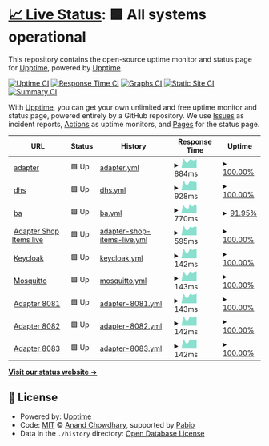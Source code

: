 # [📈 Live Status](https://demo.upptime.js.org): <!--live status--> **🟩 All systems operational**

This repository contains the open-source uptime monitor and status page for [Upptime](https://upptime.js.org), powered by [Upptime](https://github.com/upptime/upptime).

[![Uptime CI](https://github.com/mackibert/up/workflows/Uptime%20CI/badge.svg)](https://github.com/mackibert/up/actions?query=workflow%3A%22Uptime+CI%22)
[![Response Time CI](https://github.com/mackibert/up/workflows/Response%20Time%20CI/badge.svg)](https://github.com/mackibert/up/actions?query=workflow%3A%22Response+Time+CI%22)
[![Graphs CI](https://github.com/mackibert/up/workflows/Graphs%20CI/badge.svg)](https://github.com/mackibert/up/actions?query=workflow%3A%22Graphs+CI%22)
[![Static Site CI](https://github.com/mackibert/up/workflows/Static%20Site%20CI/badge.svg)](https://github.com/mackibert/up/actions?query=workflow%3A%22Static+Site+CI%22)
[![Summary CI](https://github.com/mackibert/up/workflows/Summary%20CI/badge.svg)](https://github.com/mackibert/up/actions?query=workflow%3A%22Summary+CI%22)

With [Upptime](https://upptime.js.org), you can get your own unlimited and free uptime monitor and status page, powered entirely by a GitHub repository. We use [Issues](https://github.com/upptime/upptime/issues) as incident reports, [Actions](https://github.com/mackibert/up/actions) as uptime monitors, and [Pages](https://demo.upptime.js.org) for the status page.

<!--start: status pages-->
<!-- This summary is generated by Upptime (https://github.com/upptime/upptime) -->
<!-- Do not edit this manually, your changes will be overwritten -->
<!-- prettier-ignore -->
| URL | Status | History | Response Time | Uptime |
| --- | ------ | ------- | ------------- | ------ |
| <img alt="" src="https://icons.duckduckgo.com/ip3/adapter.herzstiftung.de.ico" height="13"> [adapter](http://adapter.herzstiftung.de) | 🟩 Up | [adapter.yml](https://github.com/mackibert/up/commits/HEAD/history/adapter.yml) | <details><summary><img alt="Response time graph" src="./graphs/adapter/response-time-week.png" height="20"> 884ms</summary><br><a href="https://mackibert.github.io/up/history/adapter"><img alt="Response time 731" src="https://img.shields.io/endpoint?url=https%3A%2F%2Fraw.githubusercontent.com%2Fmackibert%2Fup%2FHEAD%2Fapi%2Fadapter%2Fresponse-time.json"></a><br><a href="https://mackibert.github.io/up/history/adapter"><img alt="24-hour response time 1024" src="https://img.shields.io/endpoint?url=https%3A%2F%2Fraw.githubusercontent.com%2Fmackibert%2Fup%2FHEAD%2Fapi%2Fadapter%2Fresponse-time-day.json"></a><br><a href="https://mackibert.github.io/up/history/adapter"><img alt="7-day response time 884" src="https://img.shields.io/endpoint?url=https%3A%2F%2Fraw.githubusercontent.com%2Fmackibert%2Fup%2FHEAD%2Fapi%2Fadapter%2Fresponse-time-week.json"></a><br><a href="https://mackibert.github.io/up/history/adapter"><img alt="30-day response time 787" src="https://img.shields.io/endpoint?url=https%3A%2F%2Fraw.githubusercontent.com%2Fmackibert%2Fup%2FHEAD%2Fapi%2Fadapter%2Fresponse-time-month.json"></a><br><a href="https://mackibert.github.io/up/history/adapter"><img alt="1-year response time 731" src="https://img.shields.io/endpoint?url=https%3A%2F%2Fraw.githubusercontent.com%2Fmackibert%2Fup%2FHEAD%2Fapi%2Fadapter%2Fresponse-time-year.json"></a></details> | <details><summary><a href="https://mackibert.github.io/up/history/adapter">100.00%</a></summary><a href="https://mackibert.github.io/up/history/adapter"><img alt="All-time uptime 96.04%" src="https://img.shields.io/endpoint?url=https%3A%2F%2Fraw.githubusercontent.com%2Fmackibert%2Fup%2FHEAD%2Fapi%2Fadapter%2Fuptime.json"></a><br><a href="https://mackibert.github.io/up/history/adapter"><img alt="24-hour uptime 100.00%" src="https://img.shields.io/endpoint?url=https%3A%2F%2Fraw.githubusercontent.com%2Fmackibert%2Fup%2FHEAD%2Fapi%2Fadapter%2Fuptime-day.json"></a><br><a href="https://mackibert.github.io/up/history/adapter"><img alt="7-day uptime 100.00%" src="https://img.shields.io/endpoint?url=https%3A%2F%2Fraw.githubusercontent.com%2Fmackibert%2Fup%2FHEAD%2Fapi%2Fadapter%2Fuptime-week.json"></a><br><a href="https://mackibert.github.io/up/history/adapter"><img alt="30-day uptime 100.00%" src="https://img.shields.io/endpoint?url=https%3A%2F%2Fraw.githubusercontent.com%2Fmackibert%2Fup%2FHEAD%2Fapi%2Fadapter%2Fuptime-month.json"></a><br><a href="https://mackibert.github.io/up/history/adapter"><img alt="1-year uptime 96.04%" src="https://img.shields.io/endpoint?url=https%3A%2F%2Fraw.githubusercontent.com%2Fmackibert%2Fup%2FHEAD%2Fapi%2Fadapter%2Fuptime-year.json"></a></details>
| <img alt="" src="https://icons.duckduckgo.com/ip3/www.herzstiftung.de.ico" height="13"> [dhs](https://www.herzstiftung.de) | 🟩 Up | [dhs.yml](https://github.com/mackibert/up/commits/HEAD/history/dhs.yml) | <details><summary><img alt="Response time graph" src="./graphs/dhs/response-time-week.png" height="20"> 928ms</summary><br><a href="https://mackibert.github.io/up/history/dhs"><img alt="Response time 902" src="https://img.shields.io/endpoint?url=https%3A%2F%2Fraw.githubusercontent.com%2Fmackibert%2Fup%2FHEAD%2Fapi%2Fdhs%2Fresponse-time.json"></a><br><a href="https://mackibert.github.io/up/history/dhs"><img alt="24-hour response time 903" src="https://img.shields.io/endpoint?url=https%3A%2F%2Fraw.githubusercontent.com%2Fmackibert%2Fup%2FHEAD%2Fapi%2Fdhs%2Fresponse-time-day.json"></a><br><a href="https://mackibert.github.io/up/history/dhs"><img alt="7-day response time 928" src="https://img.shields.io/endpoint?url=https%3A%2F%2Fraw.githubusercontent.com%2Fmackibert%2Fup%2FHEAD%2Fapi%2Fdhs%2Fresponse-time-week.json"></a><br><a href="https://mackibert.github.io/up/history/dhs"><img alt="30-day response time 896" src="https://img.shields.io/endpoint?url=https%3A%2F%2Fraw.githubusercontent.com%2Fmackibert%2Fup%2FHEAD%2Fapi%2Fdhs%2Fresponse-time-month.json"></a><br><a href="https://mackibert.github.io/up/history/dhs"><img alt="1-year response time 902" src="https://img.shields.io/endpoint?url=https%3A%2F%2Fraw.githubusercontent.com%2Fmackibert%2Fup%2FHEAD%2Fapi%2Fdhs%2Fresponse-time-year.json"></a></details> | <details><summary><a href="https://mackibert.github.io/up/history/dhs">100.00%</a></summary><a href="https://mackibert.github.io/up/history/dhs"><img alt="All-time uptime 100.00%" src="https://img.shields.io/endpoint?url=https%3A%2F%2Fraw.githubusercontent.com%2Fmackibert%2Fup%2FHEAD%2Fapi%2Fdhs%2Fuptime.json"></a><br><a href="https://mackibert.github.io/up/history/dhs"><img alt="24-hour uptime 100.00%" src="https://img.shields.io/endpoint?url=https%3A%2F%2Fraw.githubusercontent.com%2Fmackibert%2Fup%2FHEAD%2Fapi%2Fdhs%2Fuptime-day.json"></a><br><a href="https://mackibert.github.io/up/history/dhs"><img alt="7-day uptime 100.00%" src="https://img.shields.io/endpoint?url=https%3A%2F%2Fraw.githubusercontent.com%2Fmackibert%2Fup%2FHEAD%2Fapi%2Fdhs%2Fuptime-week.json"></a><br><a href="https://mackibert.github.io/up/history/dhs"><img alt="30-day uptime 100.00%" src="https://img.shields.io/endpoint?url=https%3A%2F%2Fraw.githubusercontent.com%2Fmackibert%2Fup%2FHEAD%2Fapi%2Fdhs%2Fuptime-month.json"></a><br><a href="https://mackibert.github.io/up/history/dhs"><img alt="1-year uptime 100.00%" src="https://img.shields.io/endpoint?url=https%3A%2F%2Fraw.githubusercontent.com%2Fmackibert%2Fup%2FHEAD%2Fapi%2Fdhs%2Fuptime-year.json"></a></details>
| <img alt="" src="https://icons.duckduckgo.com/ip3/beauftragte-herzstiftung.de.ico" height="13"> [ba](https://beauftragte-herzstiftung.de) | 🟩 Up | [ba.yml](https://github.com/mackibert/up/commits/HEAD/history/ba.yml) | <details><summary><img alt="Response time graph" src="./graphs/ba/response-time-week.png" height="20"> 770ms</summary><br><a href="https://mackibert.github.io/up/history/ba"><img alt="Response time 737" src="https://img.shields.io/endpoint?url=https%3A%2F%2Fraw.githubusercontent.com%2Fmackibert%2Fup%2FHEAD%2Fapi%2Fba%2Fresponse-time.json"></a><br><a href="https://mackibert.github.io/up/history/ba"><img alt="24-hour response time 771" src="https://img.shields.io/endpoint?url=https%3A%2F%2Fraw.githubusercontent.com%2Fmackibert%2Fup%2FHEAD%2Fapi%2Fba%2Fresponse-time-day.json"></a><br><a href="https://mackibert.github.io/up/history/ba"><img alt="7-day response time 770" src="https://img.shields.io/endpoint?url=https%3A%2F%2Fraw.githubusercontent.com%2Fmackibert%2Fup%2FHEAD%2Fapi%2Fba%2Fresponse-time-week.json"></a><br><a href="https://mackibert.github.io/up/history/ba"><img alt="30-day response time 744" src="https://img.shields.io/endpoint?url=https%3A%2F%2Fraw.githubusercontent.com%2Fmackibert%2Fup%2FHEAD%2Fapi%2Fba%2Fresponse-time-month.json"></a><br><a href="https://mackibert.github.io/up/history/ba"><img alt="1-year response time 737" src="https://img.shields.io/endpoint?url=https%3A%2F%2Fraw.githubusercontent.com%2Fmackibert%2Fup%2FHEAD%2Fapi%2Fba%2Fresponse-time-year.json"></a></details> | <details><summary><a href="https://mackibert.github.io/up/history/ba">91.95%</a></summary><a href="https://mackibert.github.io/up/history/ba"><img alt="All-time uptime 95.15%" src="https://img.shields.io/endpoint?url=https%3A%2F%2Fraw.githubusercontent.com%2Fmackibert%2Fup%2FHEAD%2Fapi%2Fba%2Fuptime.json"></a><br><a href="https://mackibert.github.io/up/history/ba"><img alt="24-hour uptime 100.00%" src="https://img.shields.io/endpoint?url=https%3A%2F%2Fraw.githubusercontent.com%2Fmackibert%2Fup%2FHEAD%2Fapi%2Fba%2Fuptime-day.json"></a><br><a href="https://mackibert.github.io/up/history/ba"><img alt="7-day uptime 91.95%" src="https://img.shields.io/endpoint?url=https%3A%2F%2Fraw.githubusercontent.com%2Fmackibert%2Fup%2FHEAD%2Fapi%2Fba%2Fuptime-week.json"></a><br><a href="https://mackibert.github.io/up/history/ba"><img alt="30-day uptime 87.35%" src="https://img.shields.io/endpoint?url=https%3A%2F%2Fraw.githubusercontent.com%2Fmackibert%2Fup%2FHEAD%2Fapi%2Fba%2Fuptime-month.json"></a><br><a href="https://mackibert.github.io/up/history/ba"><img alt="1-year uptime 95.15%" src="https://img.shields.io/endpoint?url=https%3A%2F%2Fraw.githubusercontent.com%2Fmackibert%2Fup%2FHEAD%2Fapi%2Fba%2Fuptime-year.json"></a></details>
| <img alt="" src="https://icons.duckduckgo.com/ip3/8081.ico" height="13"> [Adapter Shop Items live](adapter.herzstiftung.de:8081/item) | 🟩 Up | [adapter-shop-items-live.yml](https://github.com/mackibert/up/commits/HEAD/history/adapter-shop-items-live.yml) | <details><summary><img alt="Response time graph" src="./graphs/adapter-shop-items-live/response-time-week.png" height="20"> 595ms</summary><br><a href="https://mackibert.github.io/up/history/adapter-shop-items-live"><img alt="Response time 518" src="https://img.shields.io/endpoint?url=https%3A%2F%2Fraw.githubusercontent.com%2Fmackibert%2Fup%2FHEAD%2Fapi%2Fadapter-shop-items-live%2Fresponse-time.json"></a><br><a href="https://mackibert.github.io/up/history/adapter-shop-items-live"><img alt="24-hour response time 664" src="https://img.shields.io/endpoint?url=https%3A%2F%2Fraw.githubusercontent.com%2Fmackibert%2Fup%2FHEAD%2Fapi%2Fadapter-shop-items-live%2Fresponse-time-day.json"></a><br><a href="https://mackibert.github.io/up/history/adapter-shop-items-live"><img alt="7-day response time 595" src="https://img.shields.io/endpoint?url=https%3A%2F%2Fraw.githubusercontent.com%2Fmackibert%2Fup%2FHEAD%2Fapi%2Fadapter-shop-items-live%2Fresponse-time-week.json"></a><br><a href="https://mackibert.github.io/up/history/adapter-shop-items-live"><img alt="30-day response time 518" src="https://img.shields.io/endpoint?url=https%3A%2F%2Fraw.githubusercontent.com%2Fmackibert%2Fup%2FHEAD%2Fapi%2Fadapter-shop-items-live%2Fresponse-time-month.json"></a><br><a href="https://mackibert.github.io/up/history/adapter-shop-items-live"><img alt="1-year response time 518" src="https://img.shields.io/endpoint?url=https%3A%2F%2Fraw.githubusercontent.com%2Fmackibert%2Fup%2FHEAD%2Fapi%2Fadapter-shop-items-live%2Fresponse-time-year.json"></a></details> | <details><summary><a href="https://mackibert.github.io/up/history/adapter-shop-items-live">100.00%</a></summary><a href="https://mackibert.github.io/up/history/adapter-shop-items-live"><img alt="All-time uptime 99.97%" src="https://img.shields.io/endpoint?url=https%3A%2F%2Fraw.githubusercontent.com%2Fmackibert%2Fup%2FHEAD%2Fapi%2Fadapter-shop-items-live%2Fuptime.json"></a><br><a href="https://mackibert.github.io/up/history/adapter-shop-items-live"><img alt="24-hour uptime 100.00%" src="https://img.shields.io/endpoint?url=https%3A%2F%2Fraw.githubusercontent.com%2Fmackibert%2Fup%2FHEAD%2Fapi%2Fadapter-shop-items-live%2Fuptime-day.json"></a><br><a href="https://mackibert.github.io/up/history/adapter-shop-items-live"><img alt="7-day uptime 100.00%" src="https://img.shields.io/endpoint?url=https%3A%2F%2Fraw.githubusercontent.com%2Fmackibert%2Fup%2FHEAD%2Fapi%2Fadapter-shop-items-live%2Fuptime-week.json"></a><br><a href="https://mackibert.github.io/up/history/adapter-shop-items-live"><img alt="30-day uptime 100.00%" src="https://img.shields.io/endpoint?url=https%3A%2F%2Fraw.githubusercontent.com%2Fmackibert%2Fup%2FHEAD%2Fapi%2Fadapter-shop-items-live%2Fuptime-month.json"></a><br><a href="https://mackibert.github.io/up/history/adapter-shop-items-live"><img alt="1-year uptime 99.97%" src="https://img.shields.io/endpoint?url=https%3A%2F%2Fraw.githubusercontent.com%2Fmackibert%2Fup%2FHEAD%2Fapi%2Fadapter-shop-items-live%2Fuptime-year.json"></a></details>
| <img alt="" src="https://icons.duckduckgo.com/ip3/null.ico" height="13"> [Keycloak](93.90.204.222) | 🟩 Up | [keycloak.yml](https://github.com/mackibert/up/commits/HEAD/history/keycloak.yml) | <details><summary><img alt="Response time graph" src="./graphs/keycloak/response-time-week.png" height="20"> 142ms</summary><br><a href="https://mackibert.github.io/up/history/keycloak"><img alt="Response time 124" src="https://img.shields.io/endpoint?url=https%3A%2F%2Fraw.githubusercontent.com%2Fmackibert%2Fup%2FHEAD%2Fapi%2Fkeycloak%2Fresponse-time.json"></a><br><a href="https://mackibert.github.io/up/history/keycloak"><img alt="24-hour response time 164" src="https://img.shields.io/endpoint?url=https%3A%2F%2Fraw.githubusercontent.com%2Fmackibert%2Fup%2FHEAD%2Fapi%2Fkeycloak%2Fresponse-time-day.json"></a><br><a href="https://mackibert.github.io/up/history/keycloak"><img alt="7-day response time 142" src="https://img.shields.io/endpoint?url=https%3A%2F%2Fraw.githubusercontent.com%2Fmackibert%2Fup%2FHEAD%2Fapi%2Fkeycloak%2Fresponse-time-week.json"></a><br><a href="https://mackibert.github.io/up/history/keycloak"><img alt="30-day response time 124" src="https://img.shields.io/endpoint?url=https%3A%2F%2Fraw.githubusercontent.com%2Fmackibert%2Fup%2FHEAD%2Fapi%2Fkeycloak%2Fresponse-time-month.json"></a><br><a href="https://mackibert.github.io/up/history/keycloak"><img alt="1-year response time 124" src="https://img.shields.io/endpoint?url=https%3A%2F%2Fraw.githubusercontent.com%2Fmackibert%2Fup%2FHEAD%2Fapi%2Fkeycloak%2Fresponse-time-year.json"></a></details> | <details><summary><a href="https://mackibert.github.io/up/history/keycloak">100.00%</a></summary><a href="https://mackibert.github.io/up/history/keycloak"><img alt="All-time uptime 50.56%" src="https://img.shields.io/endpoint?url=https%3A%2F%2Fraw.githubusercontent.com%2Fmackibert%2Fup%2FHEAD%2Fapi%2Fkeycloak%2Fuptime.json"></a><br><a href="https://mackibert.github.io/up/history/keycloak"><img alt="24-hour uptime 100.00%" src="https://img.shields.io/endpoint?url=https%3A%2F%2Fraw.githubusercontent.com%2Fmackibert%2Fup%2FHEAD%2Fapi%2Fkeycloak%2Fuptime-day.json"></a><br><a href="https://mackibert.github.io/up/history/keycloak"><img alt="7-day uptime 100.00%" src="https://img.shields.io/endpoint?url=https%3A%2F%2Fraw.githubusercontent.com%2Fmackibert%2Fup%2FHEAD%2Fapi%2Fkeycloak%2Fuptime-week.json"></a><br><a href="https://mackibert.github.io/up/history/keycloak"><img alt="30-day uptime 95.79%" src="https://img.shields.io/endpoint?url=https%3A%2F%2Fraw.githubusercontent.com%2Fmackibert%2Fup%2FHEAD%2Fapi%2Fkeycloak%2Fuptime-month.json"></a><br><a href="https://mackibert.github.io/up/history/keycloak"><img alt="1-year uptime 50.56%" src="https://img.shields.io/endpoint?url=https%3A%2F%2Fraw.githubusercontent.com%2Fmackibert%2Fup%2FHEAD%2Fapi%2Fkeycloak%2Fuptime-year.json"></a></details>
| <img alt="" src="https://icons.duckduckgo.com/ip3/null.ico" height="13"> [Mosquitto](93.90.204.222) | 🟩 Up | [mosquitto.yml](https://github.com/mackibert/up/commits/HEAD/history/mosquitto.yml) | <details><summary><img alt="Response time graph" src="./graphs/mosquitto/response-time-week.png" height="20"> 143ms</summary><br><a href="https://mackibert.github.io/up/history/mosquitto"><img alt="Response time 126" src="https://img.shields.io/endpoint?url=https%3A%2F%2Fraw.githubusercontent.com%2Fmackibert%2Fup%2FHEAD%2Fapi%2Fmosquitto%2Fresponse-time.json"></a><br><a href="https://mackibert.github.io/up/history/mosquitto"><img alt="24-hour response time 168" src="https://img.shields.io/endpoint?url=https%3A%2F%2Fraw.githubusercontent.com%2Fmackibert%2Fup%2FHEAD%2Fapi%2Fmosquitto%2Fresponse-time-day.json"></a><br><a href="https://mackibert.github.io/up/history/mosquitto"><img alt="7-day response time 143" src="https://img.shields.io/endpoint?url=https%3A%2F%2Fraw.githubusercontent.com%2Fmackibert%2Fup%2FHEAD%2Fapi%2Fmosquitto%2Fresponse-time-week.json"></a><br><a href="https://mackibert.github.io/up/history/mosquitto"><img alt="30-day response time 126" src="https://img.shields.io/endpoint?url=https%3A%2F%2Fraw.githubusercontent.com%2Fmackibert%2Fup%2FHEAD%2Fapi%2Fmosquitto%2Fresponse-time-month.json"></a><br><a href="https://mackibert.github.io/up/history/mosquitto"><img alt="1-year response time 126" src="https://img.shields.io/endpoint?url=https%3A%2F%2Fraw.githubusercontent.com%2Fmackibert%2Fup%2FHEAD%2Fapi%2Fmosquitto%2Fresponse-time-year.json"></a></details> | <details><summary><a href="https://mackibert.github.io/up/history/mosquitto">100.00%</a></summary><a href="https://mackibert.github.io/up/history/mosquitto"><img alt="All-time uptime 99.98%" src="https://img.shields.io/endpoint?url=https%3A%2F%2Fraw.githubusercontent.com%2Fmackibert%2Fup%2FHEAD%2Fapi%2Fmosquitto%2Fuptime.json"></a><br><a href="https://mackibert.github.io/up/history/mosquitto"><img alt="24-hour uptime 100.00%" src="https://img.shields.io/endpoint?url=https%3A%2F%2Fraw.githubusercontent.com%2Fmackibert%2Fup%2FHEAD%2Fapi%2Fmosquitto%2Fuptime-day.json"></a><br><a href="https://mackibert.github.io/up/history/mosquitto"><img alt="7-day uptime 100.00%" src="https://img.shields.io/endpoint?url=https%3A%2F%2Fraw.githubusercontent.com%2Fmackibert%2Fup%2FHEAD%2Fapi%2Fmosquitto%2Fuptime-week.json"></a><br><a href="https://mackibert.github.io/up/history/mosquitto"><img alt="30-day uptime 100.00%" src="https://img.shields.io/endpoint?url=https%3A%2F%2Fraw.githubusercontent.com%2Fmackibert%2Fup%2FHEAD%2Fapi%2Fmosquitto%2Fuptime-month.json"></a><br><a href="https://mackibert.github.io/up/history/mosquitto"><img alt="1-year uptime 99.98%" src="https://img.shields.io/endpoint?url=https%3A%2F%2Fraw.githubusercontent.com%2Fmackibert%2Fup%2FHEAD%2Fapi%2Fmosquitto%2Fuptime-year.json"></a></details>
| <img alt="" src="https://icons.duckduckgo.com/ip3/null.ico" height="13"> [Adapter 8081](adapter.herzstiftung.de) | 🟩 Up | [adapter-8081.yml](https://github.com/mackibert/up/commits/HEAD/history/adapter-8081.yml) | <details><summary><img alt="Response time graph" src="./graphs/adapter-8081/response-time-week.png" height="20"> 143ms</summary><br><a href="https://mackibert.github.io/up/history/adapter-8081"><img alt="Response time 126" src="https://img.shields.io/endpoint?url=https%3A%2F%2Fraw.githubusercontent.com%2Fmackibert%2Fup%2FHEAD%2Fapi%2Fadapter-8081%2Fresponse-time.json"></a><br><a href="https://mackibert.github.io/up/history/adapter-8081"><img alt="24-hour response time 167" src="https://img.shields.io/endpoint?url=https%3A%2F%2Fraw.githubusercontent.com%2Fmackibert%2Fup%2FHEAD%2Fapi%2Fadapter-8081%2Fresponse-time-day.json"></a><br><a href="https://mackibert.github.io/up/history/adapter-8081"><img alt="7-day response time 143" src="https://img.shields.io/endpoint?url=https%3A%2F%2Fraw.githubusercontent.com%2Fmackibert%2Fup%2FHEAD%2Fapi%2Fadapter-8081%2Fresponse-time-week.json"></a><br><a href="https://mackibert.github.io/up/history/adapter-8081"><img alt="30-day response time 126" src="https://img.shields.io/endpoint?url=https%3A%2F%2Fraw.githubusercontent.com%2Fmackibert%2Fup%2FHEAD%2Fapi%2Fadapter-8081%2Fresponse-time-month.json"></a><br><a href="https://mackibert.github.io/up/history/adapter-8081"><img alt="1-year response time 126" src="https://img.shields.io/endpoint?url=https%3A%2F%2Fraw.githubusercontent.com%2Fmackibert%2Fup%2FHEAD%2Fapi%2Fadapter-8081%2Fresponse-time-year.json"></a></details> | <details><summary><a href="https://mackibert.github.io/up/history/adapter-8081">100.00%</a></summary><a href="https://mackibert.github.io/up/history/adapter-8081"><img alt="All-time uptime 100.00%" src="https://img.shields.io/endpoint?url=https%3A%2F%2Fraw.githubusercontent.com%2Fmackibert%2Fup%2FHEAD%2Fapi%2Fadapter-8081%2Fuptime.json"></a><br><a href="https://mackibert.github.io/up/history/adapter-8081"><img alt="24-hour uptime 100.00%" src="https://img.shields.io/endpoint?url=https%3A%2F%2Fraw.githubusercontent.com%2Fmackibert%2Fup%2FHEAD%2Fapi%2Fadapter-8081%2Fuptime-day.json"></a><br><a href="https://mackibert.github.io/up/history/adapter-8081"><img alt="7-day uptime 100.00%" src="https://img.shields.io/endpoint?url=https%3A%2F%2Fraw.githubusercontent.com%2Fmackibert%2Fup%2FHEAD%2Fapi%2Fadapter-8081%2Fuptime-week.json"></a><br><a href="https://mackibert.github.io/up/history/adapter-8081"><img alt="30-day uptime 100.00%" src="https://img.shields.io/endpoint?url=https%3A%2F%2Fraw.githubusercontent.com%2Fmackibert%2Fup%2FHEAD%2Fapi%2Fadapter-8081%2Fuptime-month.json"></a><br><a href="https://mackibert.github.io/up/history/adapter-8081"><img alt="1-year uptime 100.00%" src="https://img.shields.io/endpoint?url=https%3A%2F%2Fraw.githubusercontent.com%2Fmackibert%2Fup%2FHEAD%2Fapi%2Fadapter-8081%2Fuptime-year.json"></a></details>
| <img alt="" src="https://icons.duckduckgo.com/ip3/null.ico" height="13"> [Adapter 8082](adapter.herzstiftung.de) | 🟩 Up | [adapter-8082.yml](https://github.com/mackibert/up/commits/HEAD/history/adapter-8082.yml) | <details><summary><img alt="Response time graph" src="./graphs/adapter-8082/response-time-week.png" height="20"> 142ms</summary><br><a href="https://mackibert.github.io/up/history/adapter-8082"><img alt="Response time 126" src="https://img.shields.io/endpoint?url=https%3A%2F%2Fraw.githubusercontent.com%2Fmackibert%2Fup%2FHEAD%2Fapi%2Fadapter-8082%2Fresponse-time.json"></a><br><a href="https://mackibert.github.io/up/history/adapter-8082"><img alt="24-hour response time 165" src="https://img.shields.io/endpoint?url=https%3A%2F%2Fraw.githubusercontent.com%2Fmackibert%2Fup%2FHEAD%2Fapi%2Fadapter-8082%2Fresponse-time-day.json"></a><br><a href="https://mackibert.github.io/up/history/adapter-8082"><img alt="7-day response time 142" src="https://img.shields.io/endpoint?url=https%3A%2F%2Fraw.githubusercontent.com%2Fmackibert%2Fup%2FHEAD%2Fapi%2Fadapter-8082%2Fresponse-time-week.json"></a><br><a href="https://mackibert.github.io/up/history/adapter-8082"><img alt="30-day response time 126" src="https://img.shields.io/endpoint?url=https%3A%2F%2Fraw.githubusercontent.com%2Fmackibert%2Fup%2FHEAD%2Fapi%2Fadapter-8082%2Fresponse-time-month.json"></a><br><a href="https://mackibert.github.io/up/history/adapter-8082"><img alt="1-year response time 126" src="https://img.shields.io/endpoint?url=https%3A%2F%2Fraw.githubusercontent.com%2Fmackibert%2Fup%2FHEAD%2Fapi%2Fadapter-8082%2Fresponse-time-year.json"></a></details> | <details><summary><a href="https://mackibert.github.io/up/history/adapter-8082">100.00%</a></summary><a href="https://mackibert.github.io/up/history/adapter-8082"><img alt="All-time uptime 99.28%" src="https://img.shields.io/endpoint?url=https%3A%2F%2Fraw.githubusercontent.com%2Fmackibert%2Fup%2FHEAD%2Fapi%2Fadapter-8082%2Fuptime.json"></a><br><a href="https://mackibert.github.io/up/history/adapter-8082"><img alt="24-hour uptime 100.00%" src="https://img.shields.io/endpoint?url=https%3A%2F%2Fraw.githubusercontent.com%2Fmackibert%2Fup%2FHEAD%2Fapi%2Fadapter-8082%2Fuptime-day.json"></a><br><a href="https://mackibert.github.io/up/history/adapter-8082"><img alt="7-day uptime 100.00%" src="https://img.shields.io/endpoint?url=https%3A%2F%2Fraw.githubusercontent.com%2Fmackibert%2Fup%2FHEAD%2Fapi%2Fadapter-8082%2Fuptime-week.json"></a><br><a href="https://mackibert.github.io/up/history/adapter-8082"><img alt="30-day uptime 100.00%" src="https://img.shields.io/endpoint?url=https%3A%2F%2Fraw.githubusercontent.com%2Fmackibert%2Fup%2FHEAD%2Fapi%2Fadapter-8082%2Fuptime-month.json"></a><br><a href="https://mackibert.github.io/up/history/adapter-8082"><img alt="1-year uptime 99.28%" src="https://img.shields.io/endpoint?url=https%3A%2F%2Fraw.githubusercontent.com%2Fmackibert%2Fup%2FHEAD%2Fapi%2Fadapter-8082%2Fuptime-year.json"></a></details>
| <img alt="" src="https://icons.duckduckgo.com/ip3/null.ico" height="13"> [Adapter 8083](adapter.herzstiftung.de) | 🟩 Up | [adapter-8083.yml](https://github.com/mackibert/up/commits/HEAD/history/adapter-8083.yml) | <details><summary><img alt="Response time graph" src="./graphs/adapter-8083/response-time-week.png" height="20"> 142ms</summary><br><a href="https://mackibert.github.io/up/history/adapter-8083"><img alt="Response time 126" src="https://img.shields.io/endpoint?url=https%3A%2F%2Fraw.githubusercontent.com%2Fmackibert%2Fup%2FHEAD%2Fapi%2Fadapter-8083%2Fresponse-time.json"></a><br><a href="https://mackibert.github.io/up/history/adapter-8083"><img alt="24-hour response time 162" src="https://img.shields.io/endpoint?url=https%3A%2F%2Fraw.githubusercontent.com%2Fmackibert%2Fup%2FHEAD%2Fapi%2Fadapter-8083%2Fresponse-time-day.json"></a><br><a href="https://mackibert.github.io/up/history/adapter-8083"><img alt="7-day response time 142" src="https://img.shields.io/endpoint?url=https%3A%2F%2Fraw.githubusercontent.com%2Fmackibert%2Fup%2FHEAD%2Fapi%2Fadapter-8083%2Fresponse-time-week.json"></a><br><a href="https://mackibert.github.io/up/history/adapter-8083"><img alt="30-day response time 126" src="https://img.shields.io/endpoint?url=https%3A%2F%2Fraw.githubusercontent.com%2Fmackibert%2Fup%2FHEAD%2Fapi%2Fadapter-8083%2Fresponse-time-month.json"></a><br><a href="https://mackibert.github.io/up/history/adapter-8083"><img alt="1-year response time 126" src="https://img.shields.io/endpoint?url=https%3A%2F%2Fraw.githubusercontent.com%2Fmackibert%2Fup%2FHEAD%2Fapi%2Fadapter-8083%2Fresponse-time-year.json"></a></details> | <details><summary><a href="https://mackibert.github.io/up/history/adapter-8083">100.00%</a></summary><a href="https://mackibert.github.io/up/history/adapter-8083"><img alt="All-time uptime 100.00%" src="https://img.shields.io/endpoint?url=https%3A%2F%2Fraw.githubusercontent.com%2Fmackibert%2Fup%2FHEAD%2Fapi%2Fadapter-8083%2Fuptime.json"></a><br><a href="https://mackibert.github.io/up/history/adapter-8083"><img alt="24-hour uptime 100.00%" src="https://img.shields.io/endpoint?url=https%3A%2F%2Fraw.githubusercontent.com%2Fmackibert%2Fup%2FHEAD%2Fapi%2Fadapter-8083%2Fuptime-day.json"></a><br><a href="https://mackibert.github.io/up/history/adapter-8083"><img alt="7-day uptime 100.00%" src="https://img.shields.io/endpoint?url=https%3A%2F%2Fraw.githubusercontent.com%2Fmackibert%2Fup%2FHEAD%2Fapi%2Fadapter-8083%2Fuptime-week.json"></a><br><a href="https://mackibert.github.io/up/history/adapter-8083"><img alt="30-day uptime 100.00%" src="https://img.shields.io/endpoint?url=https%3A%2F%2Fraw.githubusercontent.com%2Fmackibert%2Fup%2FHEAD%2Fapi%2Fadapter-8083%2Fuptime-month.json"></a><br><a href="https://mackibert.github.io/up/history/adapter-8083"><img alt="1-year uptime 100.00%" src="https://img.shields.io/endpoint?url=https%3A%2F%2Fraw.githubusercontent.com%2Fmackibert%2Fup%2FHEAD%2Fapi%2Fadapter-8083%2Fuptime-year.json"></a></details>

<!--end: status pages-->

[**Visit our status website →**](https://demo.upptime.js.org)

## 📄 License

- Powered by: [Upptime](https://github.com/upptime/upptime)
- Code: [MIT](./LICENSE) © [Anand Chowdhary](https://anandchowdhary.com), supported by [Pabio](https://pabio.com)
- Data in the `./history` directory: [Open Database License](https://opendatacommons.org/licenses/odbl/1-0/)
